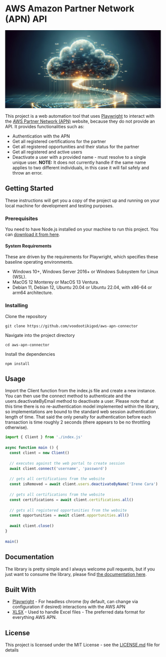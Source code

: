 # AWS Amazon Partner Network (APN) API

![Digital Bridge to AWS APN](/public/apn-connector.png)

This project is a web automation tool that uses [Playwright](https://playwright.dev/) to interact with the [AWS Partner Network (APN)](https://aws.amazon.com/partners/) website, because they do not provide an API. It provides functionalities such as:
- Authentication with the APN
- Get all registered certifications for the partner
- Get all registered opportunities and their status for the partner
- Get all registered and active users
- Deactivate a user with a provided name - must resolve to a single unique user. **NOTE:** It does not currently handle if the same name applies to two different individuals, in this case it will fail safely and throw an error.


## Getting Started
These instructions will get you a copy of the project up and running on your local machine for development and testing purposes.

### Prerequisites
You need to have Node.js installed on your machine to run this project. You can [download it from here](https://nodejs.org/). 

#### System Requirements

These are driven by the requirements for Playwright, which specifies these baseline operating environments.
* Windows 10+, Windows Server 2016+ or Windows Subsystem for Linux (WSL).
* MacOS 12 Monterey or MacOS 13 Ventura.
* Debian 11, Debian 12, Ubuntu 20.04 or Ubuntu 22.04, with x86-64 or arm64 architecture.

### Installing

Clone the repository

```shell
git clone https://github.com/voodootikigod/aws-apn-connector
```

Navigate into the project directory

```shell
cd aws-apn-connector
```

Install the dependencies

```shell
npm install
```

## Usage

Import the Client function from the index.js file and create a new instance. You can then use the connect method to authenticate and the users.deactivateByEmail method to deactivate a user. Please note that at this time there is no re-authentication model implemented within the library, so implementations are bound to the standard web session authentication length of time. That said the only penalty for authentication before each transaction is time roughly 2 seconds (there appears to be no throttling otherwise).

```js
import { Client } from './index.js'

async function main () {
  const client = new Client()

  // executes against the web portal to create session
  await client.connect('username', 'password')

  // gets all certifications from the website
  const isRemoved = await client.users.deactivateByName('Irene Cara')  // Take your passion and make it happen.

  // gets all certifications from the website
  const certifications = await client.certifications.all()

  // gets all registered opportunities from the website
  const opportunities = await client.opportunities.all()

  await client.close()
}

main()
```

## Documentation 

The library is pretty simple and I always welcome pull requests, but if you just want to consume the library, please find [the documentation here](https://voodootikigod.github.io/aws-apn-connector/).


## Built With
* [Playwright](https://playwright.dev/) - For headless chrome (by default, can change via configuration if desired) interactions with the AWS APN
* [XLSX](https://www.npmjs.com/package/xlsx) - Used to handle Excel files - The preferred data format for everything AWS APN.

## License
This project is licensed under the MIT License - see the [LICENSE.md](https://github.com/voodootikigod/aws-apn-connector/blob/main/LICENSE.md) file for details
